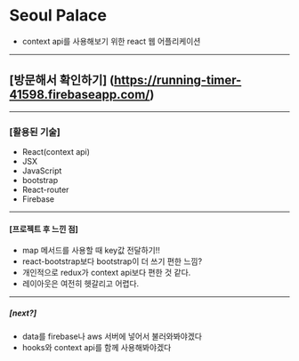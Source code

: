 # Seoul Palace
- context api를 사용해보기 위한 react 웹 어플리케이션
---
## [방문해서 확인하기] (https://running-timer-41598.firebaseapp.com/)
---
### [활용된 기술]
- React(context api)
- JSX
- JavaScript
- bootstrap
- React-router
- Firebase
---
#### [프로젝트 후 느낀 점]
- map 메서드를 사용할 때 key값 전달하기!!
- react-bootstrap보다 bootstrap이 더 쓰기 편한 느낌?
- 개인적으로 redux가 context api보다 편한 것 같다.
- 레이아웃은 여전히 헷갈리고 어렵다.
---
##### [next?]
- data를 firebase나 aws 서버에 넣어서 불러와봐야겠다
- hooks와 context api를 함께 사용해봐야겠다
